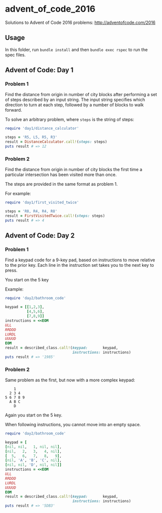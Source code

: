 # advent_of_code_2016
Solutions to Advent of Code 2016 problems: http://adventofcode.com/2016

## Usage

In this folder, run `bundle install` and then `bundle exec rspec` to run 
the spec files.

## Advent of Code: Day 1

### Problem 1

Find the distance from origin in number of city blocks after performing
a set of steps described by an input string. The input string specifies
which direction to turn at each step, followed by a number of blocks to 
walk forward.

To solve an arbitrary problem, where `steps` is the string of steps:

```ruby
require 'day1/distance_calculator'

steps = 'R5, L5, R5, R3'
result = DistanceCalculator.call!(steps: steps)
puts result # => 12
```

### Problem 2

Find the distance from origin in number of city blocks the first time a
particular intersection has been visited more than once.

The steps are provided in the same format as problem 1.

For example:

```ruby
require 'day1/first_visited_twice'

steps = 'R8, R4, R4, R8'
result = FirstVisitedTwice.call!(steps: steps)
puts result # => 4
```

## Advent of Code: Day 2

### Problem 1

Find a keypad code for a 9-key pad, based on instructions to move 
relative to the prior key. Each line in the instruction set takes 
you to the next key to press.

You start on the 5 key
 
Example:

```ruby
require 'day2/bathroom_code'

keypad = [[1,2,3],
          [4,5,6],
          [7,8,9]]
instructions = <<EOM
ULL
RRDDD
LURDL
UUUUD
EOM
result = described_class.call!(keypad:       keypad, 
                               instructions: instructions)
puts result # => '1985' 
```

### Problem 2

Same problem as the first, but now with a more complex keypad:

```
    1
  2 3 4
5 6 7 8 9
  A B C
    D
```

Again you start on the 5 key.

When following instructions, you cannot move into an empty space.

```ruby
require 'day2/bathroom_code'

keypad = [
[nil, nil,   1, nil, nil],
[nil,   2,   3,   4, nil],
[  5,   6,   7,   8,   9],
[nil, 'A', 'B', 'C', nil],
[nil, nil, 'D', nil, nil]]
instructions = <<EOM
ULL
RRDDD
LURDL
UUUUD
EOM
result = described_class.call!(keypad:       keypad, 
                               instructions: instructions)
puts result # => '5DB3'
```
